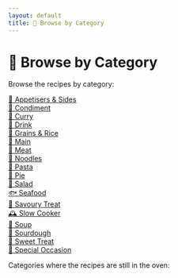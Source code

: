```yaml
---
layout: default
title: 📁 Browse by Category
---
```


# 📁 Browse by Category

Browse the recipes by category:

[🥂 Appetisers & Sides](../category/appetisers_sides.md)  
[🍯 Condiment](../category/condiment.md)  
[🍛 Curry](../category/curry.md)  
[🍹 Drink](../category/drink.md)  
[🍚 Grains & Rice](../category/grains_rice.md)  
[🍲 Main](../category/main.md)   
[🍗 Meat](../category/meat.md)  
[🍜 Noodles](../category/noodles.md)  
[🍝 Pasta](../category/pasta.md)  
[🍮 Pie](../category/pie.md)  
[🥗 Salad](../category/salad.md)  
[🐟 Seafood](../category/seafood.md)  
[🥖 Savoury Treat](../category/savoury.md)  
[🕰️ Slow Cooker](../category/slow_cooker.md)  
[🥘 Soup](../category/soup.md)  
[🍞 Sourdough](../category/sourdough.md)  
[🍪 Sweet Treat](../category/sweet.md)  
[🎉 Special Occasion](../category/special_occasion.md)  

Categories where the recipes are still in the oven:
